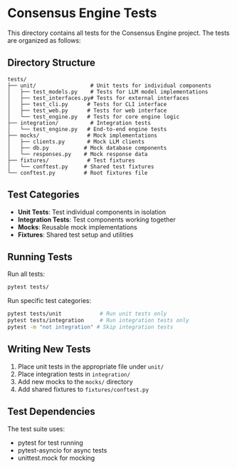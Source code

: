 # Consensus Engine Tests

This directory contains all tests for the Consensus Engine project. The tests are organized as follows:

## Directory Structure

```
tests/
├── unit/                 # Unit tests for individual components
│   ├── test_models.py    # Tests for LLM model implementations
│   ├── test_interfaces.py# Tests for external interfaces
│   ├── test_cli.py      # Tests for CLI interface
│   ├── test_web.py      # Tests for web interface
│   └── test_engine.py   # Tests for core engine logic
├── integration/          # Integration tests
│   └── test_engine.py   # End-to-end engine tests
├── mocks/               # Mock implementations
│   ├── clients.py       # Mock LLM clients
│   ├── db.py           # Mock database components
│   └── responses.py    # Mock response data
├── fixtures/            # Test fixtures
│   └── conftest.py     # Shared test fixtures
└── conftest.py         # Root fixtures file
```

## Test Categories

- **Unit Tests**: Test individual components in isolation
- **Integration Tests**: Test components working together
- **Mocks**: Reusable mock implementations
- **Fixtures**: Shared test setup and utilities

## Running Tests

Run all tests:
```bash
pytest tests/
```

Run specific test categories:
```bash
pytest tests/unit            # Run unit tests only
pytest tests/integration     # Run integration tests only
pytest -m "not integration" # Skip integration tests
```

## Writing New Tests

1. Place unit tests in the appropriate file under `unit/`
2. Place integration tests in `integration/`
3. Add new mocks to the `mocks/` directory
4. Add shared fixtures to `fixtures/conftest.py`

## Test Dependencies

The test suite uses:
- pytest for test running
- pytest-asyncio for async tests
- unittest.mock for mocking